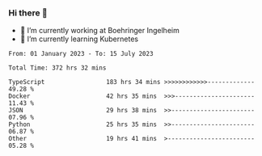 ### Hi there 👋
- 🔭 I’m currently working at Boehringer Ingelheim
- 🌱 I’m currently learning Kubernetes

 
<!--START_SECTION:waka-->

```text
From: 01 January 2023 - To: 15 July 2023

Total Time: 372 hrs 32 mins

TypeScript                 183 hrs 34 mins >>>>>>>>>>>>-------------   49.28 %
Docker                     42 hrs 35 mins  >>>----------------------   11.43 %
JSON                       29 hrs 38 mins  >>-----------------------   07.96 %
Python                     25 hrs 35 mins  >>-----------------------   06.87 %
Other                      19 hrs 41 mins  >------------------------   05.28 %
```

<!--END_SECTION:waka-->

 

